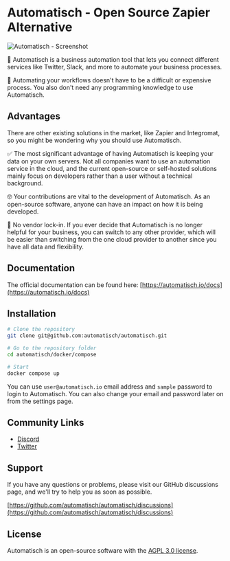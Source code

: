 # Automatisch - Open Source Zapier Alternative

![Automatisch - Screenshot](https://user-images.githubusercontent.com/2501931/191562539-e42f6c34-03c7-4dc4-bcf9-7f9473a9c64f.png)

🧐 Automatisch is a business automation tool that lets you connect different services like Twitter, Slack, and more to automate your business processes.

💸 Automating your workflows doesn't have to be a difficult or expensive process. You also don't need any programming knowledge to use Automatisch.

## Advantages

There are other existing solutions in the market, like Zapier and Integromat, so you might be wondering why you should use Automatisch.

✅ The most significant advantage of having Automatisch is keeping your data on your own servers. Not all companies want to use an automation service in the cloud, and the current open-source or self-hosted solutions mainly focus on developers rather than a user without a technical background.

🤓 Your contributions are vital to the development of Automatisch. As an open-source software, anyone can have an impact on how it is being developed.

💙 No vendor lock-in. If you ever decide that Automatisch is no longer helpful for your business, you can switch to any other provider, which will be easier than switching from the one cloud provider to another since you have all data and flexibility.

## Documentation

The official documentation can be found here: [https://automatisch.io/docs](https://automatisch.io/docs)

## Installation

```bash
# Clone the repository
git clone git@github.com:automatisch/automatisch.git

# Go to the repository folder
cd automatisch/docker/compose

# Start
docker compose up
```

You can use `user@automatisch.io` email address and `sample` password to login to Automatisch. You can also change your email and password later on from the settings page.

## Community Links

- [Discord](https://discord.gg/dJSah9CVrC)
- [Twitter](https://twitter.com/automatischio)

## Support

If you have any questions or problems, please visit our GitHub discussions page, and we'll try to help you as soon as possible.

[https://github.com/automatisch/automatisch/discussions](https://github.com/automatisch/automatisch/discussions)

## License

Automatisch is an open-source software with the [AGPL 3.0 license](https://github.com/automatisch/automatisch/blob/main/LICENSE.md).
